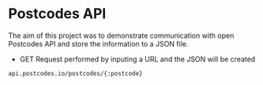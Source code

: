 # Postcodes API

The aim of this project was to demonstrate communication with open Postcodes API and store the information to a JSON file.

- GET Request performed by inputing a URL and the JSON will be created

```
api.postcodes.io/postcodes/{:postcode}
```
